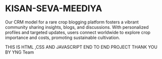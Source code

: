 # KISAN-SEVA-MEEDIYA
Our CRM model for a rare crop blogging platform fosters a vibrant community sharing insights, blogs, and discussions. With personalized profiles and targeted updates, users connect worldwide to explore crop importance and costs, promoting sustainable cultivation.


THIS IS  HTML ,CSS AND JAVASCRIPT END TO END PROJECT
THANK YOU
BY YNG Team

